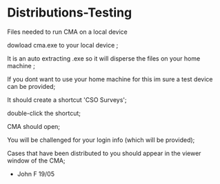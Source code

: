 # Distributions-Testing
Files needed to run CMA on a local device

dowload cma.exe to your local device ;

It is an auto extracting .exe so it will disperse the files on your home machine ;

If you dont want to use your home machine for this im sure a test device can be provided;

It should create a shortcut 'CSO Surveys';

double-click the shortcut;

CMA should open;

You will be challenged for your login info (which will be provided);

Cases that have been distributed to you should appear in the viewer window of the CMA;


- John F 19/05
